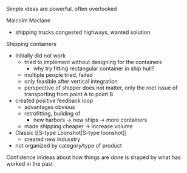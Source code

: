 Simple ideas are powerful, often overlooked


Malcolm Maclane
- shipping trucks congested highways, wanted solution

Shipping containers
- Initially did not work
	- tried to implement without designing for the containers
		- why try fitting rectangular container in ship hull?
	- multiple people tried, failed
	- only feasible after vertical integration
	- perspective of shipper does not matter, only the root issue of transporting from point A to point B
- created positive feedback loop
	- advantages obvious
	- retrofitting, building of 
		- new harbors -> new ships -> more containers
	- made shipping cheaper -> increase volume
- Classic [[S-type Loonshot|S-type loonshot]]
	- created new indusstry
- not organized by category/type of product

Confidence inIdeas about how things are done is shaped by what has worked in the past

